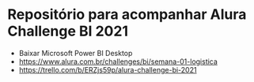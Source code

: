 # Repositório para acompanhar Alura Challenge BI 2021

- Baixar Microsoft Power BI Desktop
- https://www.alura.com.br/challenges/bi/semana-01-logistica
- https://trello.com/b/ERZjs59p/alura-challenge-bi-2021
